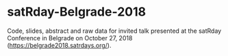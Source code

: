 # satRday-Belgrade-2018
Code, slides, abstract and raw data for invited talk presented at the satRday Conference in Belgrade on October 27, 2018 (https://belgrade2018.satrdays.org/).
